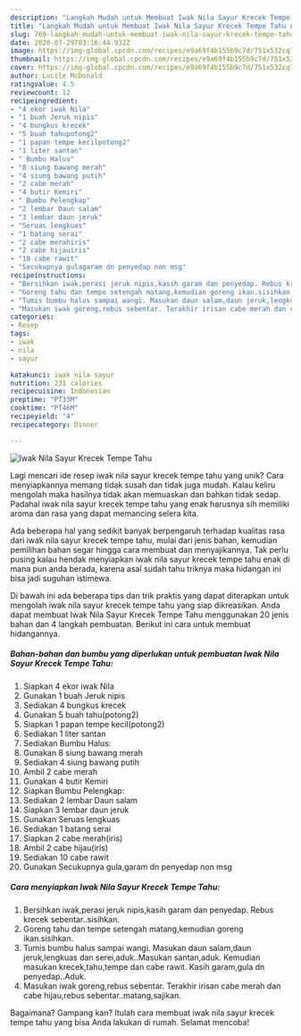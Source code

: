 ```yaml
---
description: "Langkah Mudah untuk Membuat Iwak Nila Sayur Krecek Tempe Tahu Anti Gagal"
title: "Langkah Mudah untuk Membuat Iwak Nila Sayur Krecek Tempe Tahu Anti Gagal"
slug: 769-langkah-mudah-untuk-membuat-iwak-nila-sayur-krecek-tempe-tahu-anti-gagal
date: 2020-07-29T03:16:44.932Z
image: https://img-global.cpcdn.com/recipes/e9a69f4b155b9c7d/751x532cq70/iwak-nila-sayur-krecek-tempe-tahu-foto-resep-utama.jpg
thumbnail: https://img-global.cpcdn.com/recipes/e9a69f4b155b9c7d/751x532cq70/iwak-nila-sayur-krecek-tempe-tahu-foto-resep-utama.jpg
cover: https://img-global.cpcdn.com/recipes/e9a69f4b155b9c7d/751x532cq70/iwak-nila-sayur-krecek-tempe-tahu-foto-resep-utama.jpg
author: Lucile McDonald
ratingvalue: 4.5
reviewcount: 12
recipeingredient:
- "4 ekor iwak Nila"
- "1 buah Jeruk nipis"
- "4 bungkus krecek"
- "5 buah tahupotong2"
- "1 papan tempe kecilpotong2"
- "1 liter santan"
- " Bumbu Halus"
- "8 siung bawang merah"
- "4 siung bawang putih"
- "2 cabe merah"
- "4 butir Kemiri"
- " Bumbu Pelengkap"
- "2 lembar Daun salam"
- "3 lembar daun jeruk"
- "Seruas lengkuas"
- "1 batang serai"
- "2 cabe merahiris"
- "2 cabe hijauiris"
- "10 cabe rawit"
- "Secukupnya gulagaram dn penyedap non msg"
recipeinstructions:
- "Bersihkan iwak,perasi jeruk nipis,kasih garam dan penyedap. Rebus krecek sebentar..sisihkan."
- "Goreng tahu dan tempe setengah matang,kemudian goreng ikan.sisihkan."
- "Tumis bumbu halus sampai wangi. Masukan daun salam,daun jeruk,lengkuas dan serei,aduk..Masukan santan,aduk. Kemudian masukan krecek,tahu,tempe dan cabe rawit. Kasih garam,gula dn penyedap..Aduk."
- "Masukan iwak goreng,rebus sebentar. Terakhir irisan cabe merah dan cabe hijau,rebus sebentar..matang,sajikan."
categories:
- Resep
tags:
- iwak
- nila
- sayur

katakunci: iwak nila sayur 
nutrition: 231 calories
recipecuisine: Indonesian
preptime: "PT33M"
cooktime: "PT46M"
recipeyield: "4"
recipecategory: Dinner

---
```



![Iwak Nila Sayur Krecek Tempe Tahu](https://img-global.cpcdn.com/recipes/e9a69f4b155b9c7d/751x532cq70/iwak-nila-sayur-krecek-tempe-tahu-foto-resep-utama.jpg)

Lagi mencari ide resep iwak nila sayur krecek tempe tahu yang unik? Cara menyiapkannya memang tidak susah dan tidak juga mudah. Kalau keliru mengolah maka hasilnya tidak akan memuaskan dan bahkan tidak sedap. Padahal iwak nila sayur krecek tempe tahu yang enak harusnya sih memiliki aroma dan rasa yang dapat memancing selera kita.



Ada beberapa hal yang sedikit banyak berpengaruh terhadap kualitas rasa dari iwak nila sayur krecek tempe tahu, mulai dari jenis bahan, kemudian pemilihan bahan segar hingga cara membuat dan menyajikannya. Tak perlu pusing kalau hendak menyiapkan iwak nila sayur krecek tempe tahu enak di mana pun anda berada, karena asal sudah tahu triknya maka hidangan ini bisa jadi suguhan istimewa.


Di bawah ini ada beberapa tips dan trik praktis yang dapat diterapkan untuk mengolah iwak nila sayur krecek tempe tahu yang siap dikreasikan. Anda dapat membuat Iwak Nila Sayur Krecek Tempe Tahu menggunakan 20 jenis bahan dan 4 langkah pembuatan. Berikut ini cara untuk membuat hidangannya.

<!--inarticleads1-->

##### Bahan-bahan dan bumbu yang diperlukan untuk pembuatan Iwak Nila Sayur Krecek Tempe Tahu:

1. Siapkan 4 ekor iwak Nila
1. Gunakan 1 buah Jeruk nipis
1. Sediakan 4 bungkus krecek
1. Gunakan 5 buah tahu(potong2)
1. Siapkan 1 papan tempe kecil(potong2)
1. Sediakan 1 liter santan
1. Sediakan  Bumbu Halus:
1. Gunakan 8 siung bawang merah
1. Sediakan 4 siung bawang putih
1. Ambil 2 cabe merah
1. Gunakan 4 butir Kemiri
1. Siapkan  Bumbu Pelengkap:
1. Sediakan 2 lembar Daun salam
1. Siapkan 3 lembar daun jeruk
1. Gunakan Seruas lengkuas
1. Sediakan 1 batang serai
1. Siapkan 2 cabe merah(iris)
1. Ambil 2 cabe hijau(iris)
1. Sediakan 10 cabe rawit
1. Gunakan Secukupnya gula,garam dn penyedap non msg




<!--inarticleads2-->

##### Cara menyiapkan Iwak Nila Sayur Krecek Tempe Tahu:

1. Bersihkan iwak,perasi jeruk nipis,kasih garam dan penyedap. Rebus krecek sebentar..sisihkan.
1. Goreng tahu dan tempe setengah matang,kemudian goreng ikan.sisihkan.
1. Tumis bumbu halus sampai wangi. Masukan daun salam,daun jeruk,lengkuas dan serei,aduk..Masukan santan,aduk. Kemudian masukan krecek,tahu,tempe dan cabe rawit. Kasih garam,gula dn penyedap..Aduk.
1. Masukan iwak goreng,rebus sebentar. Terakhir irisan cabe merah dan cabe hijau,rebus sebentar..matang,sajikan.




Bagaimana? Gampang kan? Itulah cara membuat iwak nila sayur krecek tempe tahu yang bisa Anda lakukan di rumah. Selamat mencoba!
